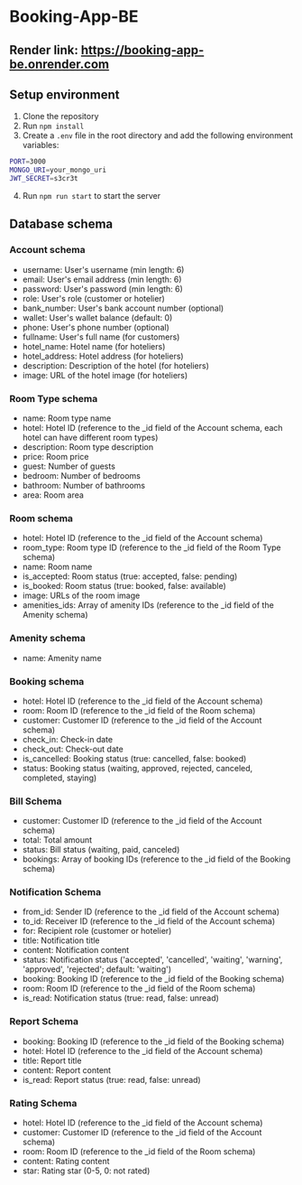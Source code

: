 # Booking-App-BE

## Render link: https://booking-app-be.onrender.com

## Setup environment
1. Clone the repository
2. Run `npm install`
3. Create a `.env` file in the root directory and add the following environment variables:
```bash
PORT=3000
MONGO_URI=your_mongo_uri
JWT_SECRET=s3cr3t
```
4. Run `npm run start` to start the server


## Database schema
### Account schema
- username: User's username (min length: 6)
- email: User's email address (min length: 6)
- password: User's password (min length: 6)
- role: User's role (customer or hotelier)
- bank_number: User's bank account number (optional)
- wallet: User's wallet balance (default: 0)
- phone: User's phone number (optional)
- fullname: User's full name (for customers)
- hotel_name: Hotel name (for hoteliers)
- hotel_address: Hotel address (for hoteliers)
- description: Description of the hotel (for hoteliers)
- image: URL of the hotel image (for hoteliers)

### Room Type schema
- name: Room type name
- hotel: Hotel ID (reference to the _id field of the Account schema, each hotel can have different room types)
- description: Room type description
- price: Room price
- guest: Number of guests
- bedroom: Number of bedrooms
- bathroom: Number of bathrooms
- area: Room area

### Room schema
- hotel: Hotel ID (reference to the _id field of the Account schema)
- room_type: Room type ID (reference to the _id field of the Room Type schema)
- name: Room name
- is_accepted: Room status (true: accepted, false: pending)
- is_booked: Room status (true: booked, false: available)
- image: URLs of the room image
- amenities_ids: Array of amenity IDs (reference to the _id field of the Amenity schema)

### Amenity schema
- name: Amenity name

### Booking schema
- hotel: Hotel ID (reference to the _id field of the Account schema)
- room: Room ID (reference to the _id field of the Room schema)
- customer: Customer ID (reference to the _id field of the Account schema)
- check_in: Check-in date
- check_out: Check-out date
- is_cancelled: Booking status (true: cancelled, false: booked)
- status: Booking status (waiting, approved, rejected, canceled, completed, staying)

### Bill Schema
- customer: Customer ID (reference to the _id field of the Account schema)
- total: Total amount
- status: Bill status (waiting, paid, canceled)
- bookings: Array of booking IDs (reference to the _id field of the Booking schema)

### Notification Schema
- from_id: Sender ID (reference to the _id field of the Account schema)
- to_id: Receiver ID (reference to the _id field of the Account schema)
- for: Recipient role (customer or hotelier)
- title: Notification title
- content: Notification content
- status: Notification status ('accepted', 'cancelled', 'waiting', 'warning', 'approved', 'rejected'; default: 'waiting')
- booking: Booking ID (reference to the _id field of the Booking schema)
- room: Room ID (reference to the _id field of the Room schema)
- is_read: Notification status (true: read, false: unread)

### Report Schema
- booking: Booking ID (reference to the _id field of the Booking schema)
- hotel: Hotel ID (reference to the _id field of the Account schema)
- title: Report title
- content: Report content
- is_read: Report status (true: read, false: unread)

### Rating Schema
- hotel: Hotel ID (reference to the _id field of the Account schema)
- customer: Customer ID (reference to the _id field of the Account schema)
- room: Room ID (reference to the _id field of the Room schema)
- content: Rating content
- star: Rating star (0-5, 0: not rated)
